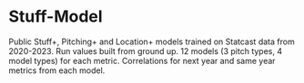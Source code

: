 # Stuff-Model
Public Stuff+, Pitching+ and Location+ models trained on Statcast data from 2020-2023. Run values built from ground up. 12 models (3 pitch types, 4 model types) for each metric. Correlations for next year and same year metrics from each model.
